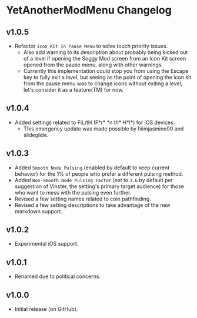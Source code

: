# YetAnotherModMenu Changelog
## v1.0.5
- Refactor `Icon Kit In Pause Menu` to solve touch priority issues.
  - Also add warning to its description about probably being kicked out of a level if opening the Soggy Mod screen from an Icon Kit screen opened from the pause menu, along with other warnings.
  - Currently this implementation could stop you from using the Escape key to fully exit a level, but seeing as the point of opening the icon kit from the pause menu was to change icons without exiting a level, let's consider it as a feature(TM) for now.
## v1.0.4
- Added settings related to FiL/tH (F\*r\* \*n th\* H\*l\*) for iOS devices.
  - This emergency update was made possible by hiimjasmine00 and slideglide.
## v1.0.3
- Added `Smooth Node Pulsing` (enabled by default to keep current behavior) for the 1% of people who prefer a different pulsing method.
- Added `Non-Smooth Node Pulsing Factor` (set to `3.6` by default per suggestion of Vinster, the setting's primary target audience) for those who want to mess with the pulsing even further.
- Revised a few setting names related to coin pathfinding.
- Revised a few setting descriptions to take advantage of the new markdown support.
## v1.0.2
- Experimental iOS support.
## v1.0.1
- Renamed due to political concerns.
## v1.0.0
- Initial release (on GitHub).